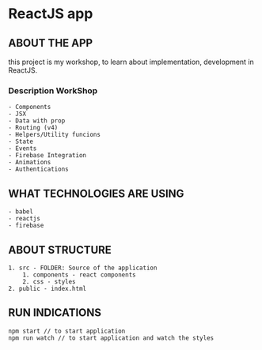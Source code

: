 # ReactJS app

## ABOUT THE APP
this project is my workshop, to learn about implementation, development in ReactJS.

### Description WorkShop 
```
- Components
- JSX
- Data with prop
- Routing (v4)
- Helpers/Utility funcions
- State
- Events
- Firebase Integration 
- Animations 
- Authentications 
```

## WHAT TECHNOLOGIES ARE USING
```
- babel
- reactjs 
- firebase
```

## ABOUT STRUCTURE
```
1. src - FOLDER: Source of the application
    1. components - react components
    2. css - styles
2. public - index.html
```
## RUN INDICATIONS
```
npm start // to start application
npm run watch // to start application and watch the styles
```